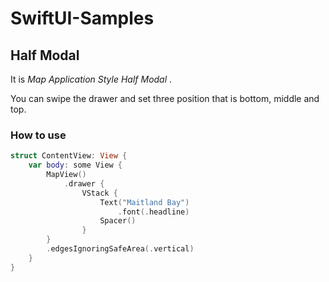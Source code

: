 # SwiftUI-Samples

## Half Modal 

It is *Map Application Style Half Modal* . 

You can swipe the drawer and set three position that is bottom, middle and top. 

### How to use 

```swift
struct ContentView: View {
    var body: some View {
        MapView()
            .drawer {
                VStack {
                    Text("Maitland Bay")
                        .font(.headline)
                    Spacer()
                }
        }
        .edgesIgnoringSafeArea(.vertical)
    }
}
```
